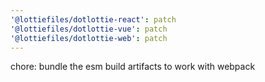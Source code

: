 ```yaml
---
'@lottiefiles/dotlottie-react': patch
'@lottiefiles/dotlottie-vue': patch
'@lottiefiles/dotlottie-web': patch
---
```


chore: bundle the esm build artifacts to work with webpack
